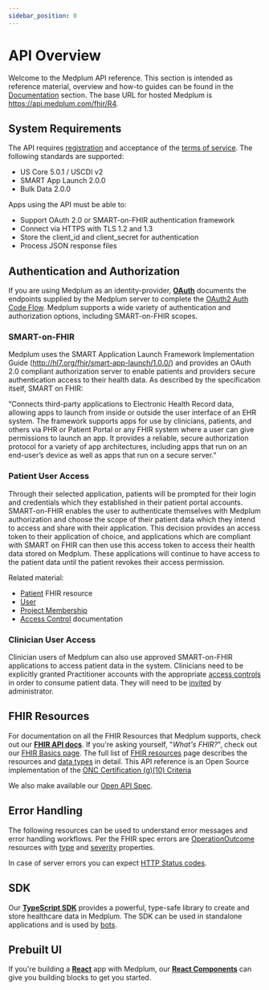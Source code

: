 ```yaml
---
sidebar_position: 0
---
```


# API Overview

Welcome to the Medplum API reference. This section is intended as reference material, overview and how-to guides can be found in the [Documentation](/docs) section. The base URL for hosted Medplum is https://api.medplum.com/fhir/R4.

## System Requirements

The API requires [registration](/docs/tutorials/register) and acceptance of the [terms of service](/terms). The following standards are supported:

- US Core 5.0.1 / USCDI v2
- SMART App Launch 2.0.0
- Bulk Data 2.0.0

Apps using the API must be able to:

- Support OAuth 2.0 or SMART-on-FHIR authentication framework
- Connect via HTTPS with TLS 1.2 and 1.3
- Store the client_id and client_secret for authentication
- Process JSON response files

## Authentication and Authorization

If you are using Medplum as an identity-provider, [**OAuth**](./api/oauth) documents the endpoints supplied by the Medplum server to complete the [OAuth2 Auth Code Flow](https://auth0.com/docs/get-started/authentication-and-authorization-flow/authorization-code-flow). Medplum supports a wide variety of authentication and authorization options, including SMART-on-FHIR scopes.

### SMART-on-FHIR

Medplum uses the SMART Application Launch Framework Implementation Guide (http://hl7.org/fhir/smart-app-launch/1.0.0/) and provides an OAuth 2.0 compliant authorization server to enable patients and providers secure authentication access to their health data. As described by the specification itself, SMART on FHIR:

“Connects third-party applications to Electronic Health Record data, allowing apps to launch from inside or outside the user interface of an EHR system. The framework supports apps for use by clinicians, patients, and others via PHR or Patient Portal or any FHIR system where a user can give permissions to launch an app. It provides a reliable, secure authorization protocol for a variety of app architectures, including apps that run on an end-user’s device as well as apps that run on a secure server.”

### Patient User Access

Through their selected application, patients will be prompted for their login and credentials which they established in their patient portal accounts. SMART-on-FHIR enables the user to authenticate themselves with Medplum authorization and choose the scope of their patient data which they intend to access and share with
their application. This decision provides an access token to their application of choice, and applications which are compliant with SMART on FHIR can then use this access token to access their health data stored on Medplum. These applications will continue to have access to the patient data until the patient revokes their access permission.

Related material:

- [Patient](/docs/api/fhir/resources/patient) FHIR resource
- [User](/docs/api/fhir/medplum/user)
- [Project Membership](/docs/api/fhir/medplum/projectmembership)
- [Access Control](/docs/access/access-policies) documentation

### Clinician User Access

Clinician users of Medplum can also use approved SMART-on-FHIR applications to access patient data in the system. Clinicians need to be explicitly granted Practitioner accounts with the appropriate [access controls](/docs/access/access-policies) in order to consume patient data. They will need to be [invited](/docs/app/invite) by administrator.

## FHIR Resources

For documentation on all the FHIR Resources that Medplum supports, check out our [**FHIR API docs**](./api/fhir). If you're asking yourself, "_What's FHIR?_", check out our [FHIR Basics page](/docs/fhir-basics.md). The full list of [FHIR resources](/docs/api/fhir/resources) page describes the resources and [data types](/docs/api/fhir/datatypes) in detail. This API reference is an Open Source implementation of the [ONC Certification (g)(10) Criteria](/docs/compliance/onc)

We also make available our [Open API Spec](https://api.medplum.com/openapi.json).

## Error Handling

The following resources can be used to understand error messages and error handling workflows. Per the FHIR spec errors are [OperationOutcome](/docs/api/fhir/resources/operationoutcome) resources with [type](https://hl7.org/fhir/valueset-issue-type.html) and [severity](https://hl7.org/fhir/valueset-issue-severity.html) properties.

In case of server errors you can expect [HTTP Status codes](https://en.wikipedia.org/wiki/List_of_HTTP_status_codes).

## SDK

Our [**TypeScript SDK**](./sdk/core.medplumclient) provides a powerful, type-safe library to create and store healthcare data in Medplum. The SDK can be used in standalone applications and is used by [bots](/docs/bots).

## Prebuilt UI

If you're building a [**React**](https://reactjs.org/) app with Medplum, our [**React Components**](./api/react) can give you building blocks to get you started.
